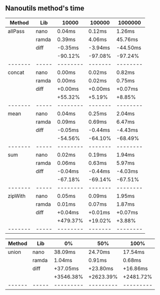 ## Nanoutils method's time
| Method  | Lib   |    10000 |  100000 |  1000000 |
| ------- | ----- | -------- | ------- | -------- |
| allPass | nano  |   0.04ms |  0.12ms |   1.26ms |
|         | ramda |   0.39ms |  4.06ms |  45.76ms |
|         | diff  |  -0.35ms | -3.94ms | -44.50ms |
|         |       |  -90.12% | -97.08% |  -97.24% |
| ------- | ----- | -------- | ------- | -------- |
| concat  | nano  |   0.00ms |  0.02ms |   0.82ms |
|         | ramda |   0.00ms |  0.02ms |   0.75ms |
|         | diff  |  +0.00ms | +0.00ms |  +0.07ms |
|         |       |  +55.32% |  +5.19% |   +8.85% |
| ------- | ----- | -------- | ------- | -------- |
| mean    | nano  |   0.04ms |  0.25ms |   2.04ms |
|         | ramda |   0.09ms |  0.69ms |   6.47ms |
|         | diff  |  -0.05ms | -0.44ms |  -4.43ms |
|         |       |  -54.56% | -64.10% |  -68.49% |
| ------- | ----- | -------- | ------- | -------- |
| sum     | nano  |   0.02ms |  0.19ms |   1.94ms |
|         | ramda |   0.06ms |  0.63ms |   5.97ms |
|         | diff  |  -0.04ms | -0.44ms |  -4.03ms |
|         |       |  -67.18% | -69.14% |  -67.51% |
| ------- | ----- | -------- | ------- | -------- |
| zipWith | nano  |   0.05ms |  0.09ms |   1.95ms |
|         | ramda |   0.01ms |  0.07ms |   1.87ms |
|         | diff  |  +0.04ms | +0.01ms |  +0.07ms |
|         |       | +479.37% | +19.02% |   +3.88% |
| ------- | ----- | -------- | ------- | -------- |

| Method | Lib   |        0% |       50% |      100% |
| ------ | ----- | --------- | --------- | --------- |
| union  | nano  |   38.09ms |   24.70ms |   17.54ms |
|        | ramda |    1.04ms |    0.91ms |    0.68ms |
|        | diff  |  +37.05ms |  +23.80ms |  +16.86ms |
|        |       | +3546.38% | +2623.39% | +2481.72% |
| ------ | ----- | --------- | --------- | --------- |
